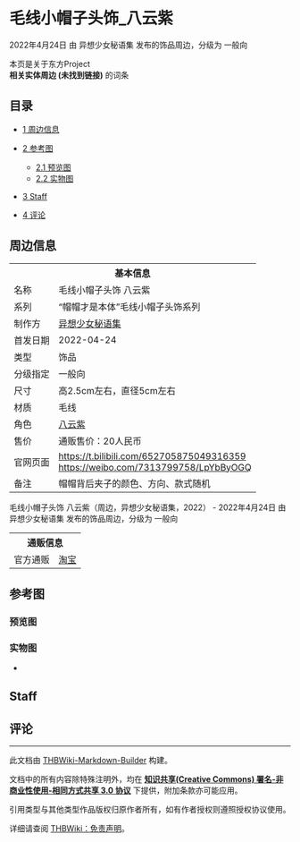 # 毛线小帽子头饰_八云紫

<!-- source html: G:\repos\THBWiki-Markdown-Builder\THBWikiMarkdown\Temp\main\6\6f\ns0%3A%E6%AF%9B%E7%BA%BF%E5%B0%8F%E5%B8%BD%E5%AD%90%E5%A4%B4%E9%A5%B0_%E5%85%AB%E4%BA%91%E7%B4%AB.html -->

2022年4月24日 由 异想少女秘语集  发布的饰品周边，分级为 一般向

本页是关于东方Project  
 **相关实体周边 (未找到链接)** 的词条

## 目录

- [1 周边信息](#周边信息)
- [2 参考图](#参考图)

  - [2.1 预览图](#预览图)
  - [2.2 实物图](#实物图)



- [3 Staff](#Staff)
- [4 评论](#评论)





## 周边信息

<table><tbody><tr><th colspan="2">基本信息</th></tr><tr><td class="label">名称</td><td> 毛线小帽子头饰 八云紫 </td></tr><tr><td class="label">系列</td><td> “帽帽才是本体”毛线小帽子头饰系列 </td></tr><tr><td class="label">制作方</td><td><a href="./异想少女秘语集.md" title="异想少女秘语集">异想少女秘语集</a></td></tr><tr><td class="label">首发日期</td><td>2022-04-24</td></tr><tr><td class="label">类型</td><td>饰品</td></tr><tr><td class="label">分级指定</td><td>一般向</td></tr><tr><td class="label">尺寸</td><td>高2.5cm左右，直径5cm左右</td></tr><tr><td class="label">材质</td><td>毛线</td></tr><tr><td class="label">角色</td><td><a href="./八云紫.md" title="八云紫">八云紫</a></td></tr><tr><td class="label">售价</td><td>通贩售价：20人民币</td></tr>
<tr><td class="label">官网页面</td><td><a rel="nofollow" class="external free" href="https://t.bilibili.com/652705875049316359">https://t.bilibili.com/652705875049316359</a><br><a rel="nofollow" class="external free" href="https://weibo.com/7313799758/LpYbByOGQ">https://weibo.com/7313799758/LpYbByOGQ</a></td></tr><tr><td class="label">备注</td><td>帽帽背后夹子的颜色、方向、款式随机</td></tr></tbody></table>

毛线小帽子头饰 八云紫（周边，异想少女秘语集，2022） - 2022年4月24日 由 异想少女秘语集  发布的饰品周边，分级为 一般向

<table><tbody><tr><th colspan="3">通贩信息</th></tr><tr><td class="label">官方通贩</td><td colspan="2"><a rel="nofollow" class="external text" href="https://item.taobao.com/item.htm?id=667405645357">淘宝</a></td></tr></tbody></table>



## 参考图

### 预览图

### 实物图
- [](./文件-毛线小帽子头饰_八云紫实物图1.jpg.md)


## Staff

## 评论




---

此文档由 [THBWiki-Markdown-Builder](https://github.com/Delsin-Yu/THBWiki-Markdown-Builder) 构建。

文档中的所有内容除特殊注明外，均在 [**知识共享(Creative Commons) 署名-非商业性使用-相同方式共享 3.0 协议**](https://creativecommons.org/licenses/by-sa/3.0/deed.zh-hans) 下提供，附加条款亦可能应用。

引用类型与其他类型作品版权归原作者所有，如有作者授权则遵照授权协议使用。

详细请查阅 [THBWiki：免责声明](https://thbwiki.cc/THBWiki:%E5%85%8D%E8%B4%A3%E5%A3%B0%E6%98%8E)。


